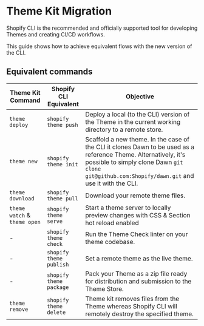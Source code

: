 # Theme Kit Migration

Shopify CLI is the recommended and officially supported tool for developing Themes and creating CI/CD workflows.

This guide shows how to achieve equivalent flows with the new version of the CLI.

## Equivalent commands

| Theme Kit Command | Shopify CLI Equivalent | Objective |
|---|---|---|
|`theme deploy`|`shopify theme push`| Deploy a local (to the CLI) version of the Theme in the current working directory to a remote store.|
|`theme new`|`shopify theme init`| Scaffold a new theme. In the case of the CLI it clones Dawn to be used as a reference Theme. Alternatively, it's possible to simply clone Dawn `git clone git@github.com:Shopify/dawn.git` and use it with the CLI.
|`theme download`|`shopify theme pull`| Download your remote theme files.|
|`theme watch` & `theme open` | `shopify theme serve` | Start a theme server to locally preview changes with CSS & Section hot reload enabled|
|-| `shopify theme check`| Run the Theme Check linter on your theme codebase.|
|-|`shopify theme publish`| Set a remote theme as the live theme.|
|-|`shopify theme package`|Pack your Theme as a zip file ready for distribution and submission to the Theme Store.|
|`theme remove`| `shopify theme delete`| Theme kit removes files from the Theme whereas Shopify CLI will remotely destroy the specified theme.|
